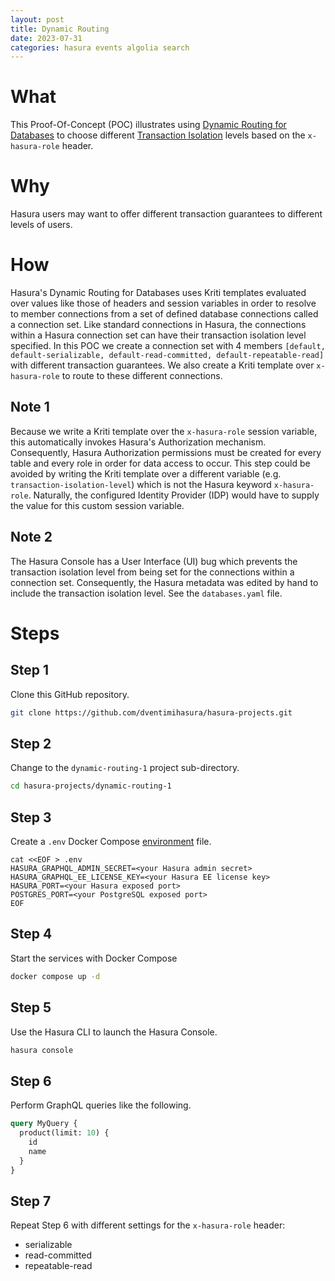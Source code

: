 ```yaml
---
layout: post
title: Dynamic Routing
date: 2023-07-31
categories: hasura events algolia search
---
```

# What #

This Proof-Of-Concept (POC) illustrates using [Dynamic Routing for Databases](https://hasura.io/docs/latest/databases/database-config/dynamic-db-connection/) to choose different [Transaction Isolation](https://www.postgresql.org/docs/current/transaction-iso.html) levels based on the `x-hasura-role` header.

# Why #

Hasura users may want to offer different transaction guarantees to different levels of users.

# How #

Hasura's Dynamic Routing for Databases uses Kriti templates evaluated over values like those of headers and session variables in order to resolve to member connections from a set of defined database connections called a connection set.  Like standard connections in Hasura, the connections within a Hasura connection set can have their transaction isolation level specified.  In this POC we create a connection set with 4 members `[default, default-serializable, default-read-committed, default-repeatable-read]` with different transaction guarantees.  We also create a Kriti template over `x-hasura-role` to route to these different connections.

## Note 1 ##

Because we write a Kriti template over the `x-hasura-role` session variable, this automatically invokes Hasura's Authorization mechanism.  Consequently, Hasura Authorization permissions must be created for every table and every role in order for data access to occur.  This step could be avoided by writing the Kriti template over a different variable (e.g. `transaction-isolation-level`) which is not the Hasura keyword `x-hasura-role`.  Naturally, the configured Identity Provider (IDP) would have to supply the value for this custom session variable.

## Note 2 ##

The Hasura Console has a User Interface (UI) bug which prevents the transaction isolation level from being set for the connections within a connection set.  Consequently, the Hasura metadata was edited by hand to include the transaction isolation level.  See the `databases.yaml` file.

# Steps #

## Step 1 ##

Clone this GitHub repository.

```bash
git clone https://github.com/dventimihasura/hasura-projects.git
```

## Step 2 ##

Change to the `dynamic-routing-1` project sub-directory.

```bash
cd hasura-projects/dynamic-routing-1
```

## Step 3 ##

Create a `.env` Docker Compose [environment](https://docs.docker.com/compose/environment-variables/set-environment-variables/) file.

```
cat <<EOF > .env
HASURA_GRAPHQL_ADMIN_SECRET=<your Hasura admin secret>
HASURA_GRAPHQL_EE_LICENSE_KEY=<your Hasura EE license key>
HASURA_PORT=<your Hasura exposed port>
POSTGRES_PORT=<your PostgreSQL exposed port>
EOF
```
## Step 4 ##

Start the services with Docker Compose

```bash
docker compose up -d
```

## Step 5 ##

Use the Hasura CLI to launch the Hasura Console.

```bash
hasura console
```

## Step 6 ##

Perform GraphQL queries like the following.

```graphql
query MyQuery {
  product(limit: 10) {
    id
    name
  }
}
```

## Step 7 ##

Repeat Step 6 with different settings for the `x-hasura-role` header:

   * serializable
   * read-committed
   * repeatable-read
